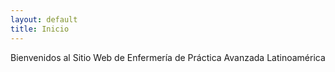 ```yaml
---
layout: default
title: Inicio
---
```

Bienvenidos al Sitio Web de Enfermería de Práctica Avanzada Latinoamérica
